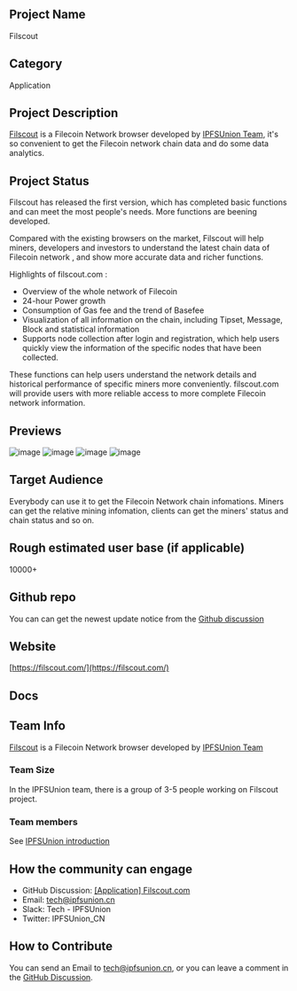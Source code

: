 ## Project Name
Filscout

## Category
Application

## Project Description
[Filscout](https://filscout.com/) is a Filecoin Network browser developed by [IPFSUnion Team](https://www.ipfsunion.cn/), it's so convenient to get the Filecoin network chain data and do some data analytics. 

## Project Status
<!--brainstorming, fundraising, under development, beta, shipped, etc-->
Filscout has released the first version, which has completed basic functions and can meet the most people's needs. More functions are beening developed. 

Compared with the existing browsers on the market, Filscout will help miners, developers and investors to understand the latest chain data of Filecoin network , and show more accurate data and richer functions.

Highlights of filscout.com :
 - Overview of the whole network of Filecoin
 - 24-hour Power growth
 - Consumption of Gas fee and the trend of Basefee
 - Visualization of all information on the chain, including Tipset, Message, Block and statistical information
 - Supports node collection after login and registration, which help users quickly view the information of the specific nodes that have been collected.

These functions can help users understand the network details and historical performance of specific miners more conveniently. filscout.com will provide users with more reliable access to more complete Filecoin network information.
## Previews
<!--Add some screenshots to give a preview of your product-->
![image](https://user-images.githubusercontent.com/68763845/109381228-eea40c00-7913-11eb-83a8-a2047383b1a0.png)
![image](https://user-images.githubusercontent.com/68763845/109381238-11362500-7914-11eb-88c0-0abebe99eba5.png)
![image](https://user-images.githubusercontent.com/68763845/109381363-fe702000-7914-11eb-88c7-75f34b6612e1.png)
![image](https://user-images.githubusercontent.com/68763845/109381610-565b5680-7916-11eb-921b-e52901a1df38.png)

## Target Audience
<!--Describe who will be your project's users-->
Everybody can use it to get the Filecoin Network chain infomations. Miners can get the relative mining infomation, clients can get the miners' status and chain  status and so on.   
## Rough estimated user base (if applicable)
<!--How many users do you have right now?-->
10000+
## Github repo
<!--Attach a link to your GitHub repo if it's OSS-->
You can can get the newest update notice from the [Github discussion](https://github.com/filecoin-project/community/discussions/94])
## Website
<!--Link your website if available-->
[https://filscout.com/](https://filscout.com/)
## Docs
<!--Including a link to your project docs!-->
## Team Info
<!-- Introduce your amazing team - how many team members are working on this project and who are they?-->
[Filscout](https://filscout.com/) is a Filecoin Network browser developed by [IPFSUnion Team](https://www.ipfsunion.cn/zh/aboutUs)
### Team Size  
In the IPFSUnion team, there is a group of 3-5 people working on Filscout project. 
### Team members  
See [IPFSUnion introduction](https://www.ipfsunion.cn/zh/aboutUs)

## How the community can engage
 - GitHub Discussion: <!--Start a disucssion with the community here: https://github.com/filecoin-project/community/discussions/new and attach the link!--> [[Application] Filscout.com](https://github.com/filecoin-project/community/discussions/94])
 - Email: tech@ipfsunion.cn
 - Slack: Tech - IPFSUnion
 - Twitter: IPFSUnion_CN
## How to Contribute
<!--How can the community contribute to your project?--> 
You can send an Email to tech@ipfsunion.cn, or you can leave a comment in the [GitHub Discussion](https://github.com/filecoin-project/community/discussions/94]).

